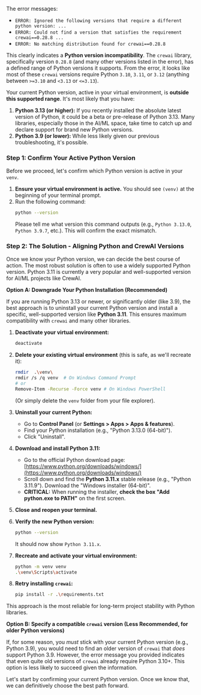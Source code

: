 

The error messages:
*   `ERROR: Ignored the following versions that require a different python version: ...`
*   `ERROR: Could not find a version that satisfies the requirement crewai==0.28.8 ...`
*   `ERROR: No matching distribution found for crewai==0.28.8`

This clearly indicates a **Python version incompatibility**. The `crewai` library, specifically version `0.28.8` (and many other versions listed in the error), has a defined range of Python versions it supports. From the error, it looks like most of these `crewai` versions require Python `3.10`, `3.11`, or `3.12` (anything between `>=3.10` and `<3.13` or `<=3.13`).

Your current Python version, active in your virtual environment, is **outside this supported range**. It's most likely that you have:

1.  **Python 3.13 (or higher):** If you recently installed the absolute latest version of Python, it could be a beta or pre-release of Python 3.13. Many libraries, especially those in the AI/ML space, take time to catch up and declare support for brand new Python versions.
2.  **Python 3.9 (or lower):** While less likely given our previous troubleshooting, it's possible.

### **Step 1: Confirm Your Active Python Version**

Before we proceed, let's confirm which Python version is active in your `venv`.

1.  **Ensure your virtual environment is active.** You should see `(venv)` at the beginning of your terminal prompt.
2.  Run the following command:
    ```bash
    python --version
    ```
    Please tell me what version this command outputs (e.g., `Python 3.13.0`, `Python 3.9.7`, etc.). This will confirm the exact mismatch.

### **Step 2: The Solution - Aligning Python and CrewAI Versions**

Once we know your Python version, we can decide the best course of action. The most robust solution is often to use a widely supported Python version. Python 3.11 is currently a very popular and well-supported version for AI/ML projects like CrewAI.

**Option A: Downgrade Your Python Installation (Recommended)**

If you are running Python 3.13 or newer, or significantly older (like 3.9), the best approach is to uninstall your current Python version and install a specific, well-supported version like **Python 3.11**. This ensures maximum compatibility with `crewai` and many other libraries.

1.  **Deactivate your virtual environment:**
    ```bash
    deactivate
    ```
2.  **Delete your existing virtual environment** (this is safe, as we'll recreate it):
    ```bash
    rmdir  .\venv\
    rmdir /s /q venv  # On Windows Command Prompt
    # or
    Remove-Item -Recurse -Force venv # On Windows PowerShell
    ```
    (Or simply delete the `venv` folder from your file explorer).

3.  **Uninstall your current Python:**
    *   Go to **Control Panel** (or **Settings > Apps > Apps & features**).
    *   Find your Python installation (e.g., "Python 3.13.0 (64-bit)").
    *   Click "Uninstall".

4.  **Download and install Python 3.11:**
    *   Go to the official Python download page: [https://www.python.org/downloads/windows/](https://www.python.org/downloads/windows/)
    *   Scroll down and find the **Python 3.11.x** stable release (e.g., "Python 3.11.9"). Download the "Windows installer (64-bit)".
    *   **CRITICAL:** When running the installer, **check the box "Add python.exe to PATH"** on the first screen.

5.  **Close and reopen your terminal.**

6.  **Verify the new Python version:**
    ```bash
    python --version
    ```
    It should now show `Python 3.11.x`.

7.  **Recreate and activate your virtual environment:**
    ```bash
    python -m venv venv
    .\venv\Scripts\activate
    ```

8.  **Retry installing `crewai`:**
    ```bash
    pip install -r .\requirements.txt
    ```

This approach is the most reliable for long-term project stability with Python libraries.

**Option B: Specify a compatible `crewai` version (Less Recommended, for older Python versions)**

If, for some reason, you *must* stick with your current Python version (e.g., Python 3.9), you would need to find an older version of `crewai` that *does* support Python 3.9. However, the error message you provided indicates that even quite old versions of `crewai` already require Python 3.10+. This option is less likely to succeed given the information.

Let's start by confirming your current Python version. Once we know that, we can definitively choose the best path forward.